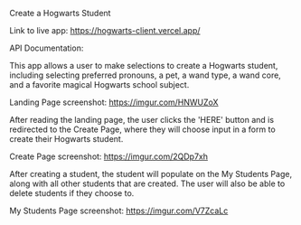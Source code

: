Create a Hogwarts Student

Link to live app: https://hogwarts-client.vercel.app/

API Documentation:

This app allows a user to make selections to create a Hogwarts student, including selecting preferred pronouns, a pet, a wand type, a wand core, and a favorite magical Hogwarts school subject. 

Landing Page screenshot:
https://imgur.com/HNWUZoX

After reading the landing page, the user clicks the 'HERE' button and is redirected to the Create Page, where they will choose input in a form to create their Hogwarts student. 

Create Page screenshot:
https://imgur.com/2QDp7xh

After creating a student, the student will populate on the My Students Page, along with all other students that are created. The user will also be able to delete students if they choose to. 


My Students Page screenshot:
https://imgur.com/V7ZcaLc